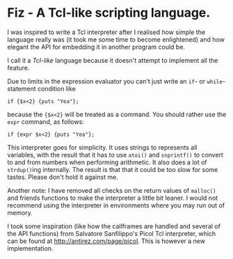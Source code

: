 # Fiz - A Tcl-like scripting language.

I was inspired to write a Tcl interpreter after I realised how simple
the language really was (it took me some time to become enlightened)
and how elegant the API for embedding it in another program could be.

I call it a _Tcl-like_ language because it doesn't attempt to implement all the
feature.

Due to limits in the expression evaluator you can't just write an
`if`- or `while`-statement condition like

    if {$x<2} {puts "Yea"};

because the `{$x<2}` will be treated as a command. You should rather use 
the `expr` command, as follows:

    if {expr $x<2} {puts "Yea"};

This interpreter goes for simplicity. It uses strings to represents all
variables, with the result that it has to use `atoi()` and `snprintf()` to
convert to and from numbers when performing arithmetic. It also does a 
lot of `strdup()`ing internally. The result is that that it could be too
slow for some tastes. Please don't hold it against me.

Another note: I have removed all checks on the return values of `malloc()` and 
friends functions to make the interpreter a little bit leaner. I would not 
recommend using the interpreter in environments where you may run out of memory.

I took some inspiration (like how the callframes are handled and several of the 
API functions) from Salvatore Sanfilippo's Picol Tcl interpreter, which can be 
found at http://antirez.com/page/picol. This is however a new implementation.

